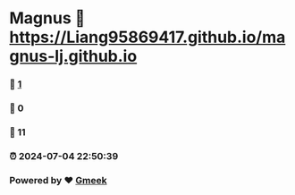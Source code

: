 # Magnus :link: https://Liang95869417.github.io/magnus-lj.github.io 
### :page_facing_up: [1](https://Liang95869417.github.io/magnus-lj.github.io/tag.html) 
### :speech_balloon: 0 
### :hibiscus: 11 
### :alarm_clock: 2024-07-04 22:50:39 
### Powered by :heart: [Gmeek](https://github.com/Meekdai/Gmeek)
